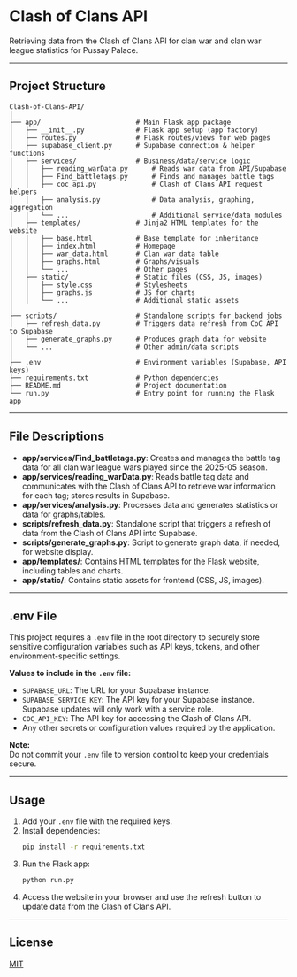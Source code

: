 # Clash of Clans API

Retrieving data from the Clash of Clans API for clan war and clan war league statistics for Pussay Palace.

---

## Project Structure

```plaintext
Clash-of-Clans-API/
│
├── app/                        # Main Flask app package
│   ├── __init__.py             # Flask app setup (app factory)
│   ├── routes.py               # Flask routes/views for web pages
│   ├── supabase_client.py      # Supabase connection & helper functions
│   ├── services/               # Business/data/service logic
│   │   ├── reading_warData.py      # Reads war data from API/Supabase
│   │   ├── Find_battletags.py      # Finds and manages battle tags
│   │   ├── coc_api.py              # Clash of Clans API request helpers
│   │   ├── analysis.py             # Data analysis, graphing, aggregation
│   │   └── ...                     # Additional service/data modules
│   ├── templates/              # Jinja2 HTML templates for the website
│   │   ├── base.html           # Base template for inheritance
│   │   ├── index.html          # Homepage
│   │   ├── war_data.html       # Clan war data table
│   │   ├── graphs.html         # Graphs/visuals
│   │   └── ...                 # Other pages
│   ├── static/                 # Static files (CSS, JS, images)
│   │   ├── style.css           # Stylesheets
│   │   ├── graphs.js           # JS for charts
│   │   └── ...                 # Additional static assets
│
├── scripts/                    # Standalone scripts for backend jobs
│   ├── refresh_data.py         # Triggers data refresh from CoC API to Supabase
│   ├── generate_graphs.py      # Produces graph data for website
│   └── ...                     # Other admin/data scripts
│
├── .env                        # Environment variables (Supabase, API keys)
├── requirements.txt            # Python dependencies
├── README.md                   # Project documentation
└── run.py                      # Entry point for running the Flask app
```

---

## File Descriptions

- **app/services/Find_battletags.py**: Creates and manages the battle tag data for all clan war league wars played since the 2025-05 season.
- **app/services/reading_warData.py**: Reads battle tag data and communicates with the Clash of Clans API to retrieve war information for each tag; stores results in Supabase.
- **app/services/analysis.py**: Processes data and generates statistics or data for graphs/tables.
- **scripts/refresh_data.py**: Standalone script that triggers a refresh of data from the Clash of Clans API into Supabase.
- **scripts/generate_graphs.py**: Script to generate graph data, if needed, for website display.
- **app/templates/**: Contains HTML templates for the Flask website, including tables and charts.
- **app/static/**: Contains static assets for frontend (CSS, JS, images).

---

## .env File

This project requires a `.env` file in the root directory to securely store sensitive configuration variables such as API keys, tokens, and other environment-specific settings.

**Values to include in the `.env` file:**
- `SUPABASE_URL`: The URL for your Supabase instance.
- `SUPABASE_SERVICE_KEY`: The API key for your Supabase instance. Supabase updates will only work with a service role.
- `COC_API_KEY`: The API key for accessing the Clash of Clans API.
- Any other secrets or configuration values required by the application.

**Note:**  
Do not commit your `.env` file to version control to keep your credentials secure.

---

## Usage

1. Add your `.env` file with the required keys.
2. Install dependencies:
   ```bash
   pip install -r requirements.txt
   ```
3. Run the Flask app:
   ```bash
   python run.py
   ```
4. Access the website in your browser and use the refresh button to update data from the Clash of Clans API.

---

## License

[MIT](LICENSE)
